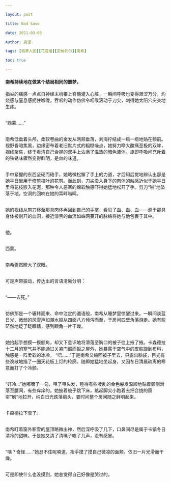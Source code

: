 ```yaml
---

layout: post

title: Bad Save 

date: 2021-03-03

Author: 克诺

tags: [稻草人团][花店组][安纳托尔][南希]

toc: true

---
```


#### 南希持续地在做某个结局相同的噩梦。



指尖的痛感一点点自神经末梢攀上脊髓灌入心脏，一瞬间呼吸也变得艰涩万分，灼烧感与窒息感扼住喉咙，吞咽的动作仿佛令咽喉滚动于刀尖，刺得她太阳穴突突地生疼。
<br/><br/>
 
“西蒙……”
<br/><br/>
 
南希低垂着头颅，柔软卷曲的金发从两颊垂落，刘海拧结成一绺一绺地贴在额前。视野昏暗焦黑，边缘密布着老旧默片式的粗糙噪点，她努力睁大酸痛至极的双眸，视线聚焦，终于看清自己合握的双手上沾满了温热的暗色液体。旋即呼吸间充斥着的铁锈味骤然变得鲜明，是血的味道。
<br/><br/>
 
手中紧握的东西坚硬而硌手，她略微松懈了手上的力道，才后知后觉地辨认出那是她平日里用于修剪枝叶的花剪。而此刻，刀尖没入身下的肉体的触感近似于她平日里将花枝嵌入花泥，那种令人恶寒的绵软触感吓得她猛地松开了手。剪刀“啪”地坠落于地，空洞的回响在她的耳畔嗡鸣。
<br/><br/>

她的视线从剪刀移至那具肉体再回到自己的手掌，看见了血、血、血——源于那具身体被剖开的血洞，接近漆黑的血流如蛛网蔓开的脉络将她与他包裹于其中。
<br/><br/>
 
他。
<br/><br/>

西蒙。 
<br/><br/>

南希骤然瞪大了双眼。 
<br/><br/>

可是声带振动，传达出的言语清晰分明：
<br/><br/>

“——去死。”
<br/><br/>

仿佛那是一个辗转而来、命中注定的谶语般，南希从睡梦里惊醒过来。一瞬间淡蓝日光、微弱的风雪声如潮水般从四面八方倾泻而至，于房间四壁角落游走。她有些茫然地眨了眨眼睛，感到眼角一片干燥。
<br/><br/>

她抬起手想摸一摸额角，却又下意识地将滑落至胸口的被子往上掖了掖。卡森德拉十二月的寒气并不能通过关紧门窗而拒之屋外，她暴露于空气中的皮肤蹭到布料，触感是一阵柔软的冰冷。
“唔……”于是南希又缩回被子里去，只露出脑袋，目光有些涣散地描了一圈天花板上灯的轮廓。随即她猛地坐起身，又因冬日清晨疏离的寒意而打了个冷颤。 
<br/><br/>

“好冷…”她嘟囔了一句，甩了甩头发，睡得有些凌乱的金色鬈发温顺地贴着颈侧滑落至腰间，有些痒痒的。她披着被子跳下床，踮起脚尖小跑着去把合拢的窗帘“刷”地拉开，纯白日光跌落肩头，霎时间整个房间随之鲜明起来。
<br/><br/>

卡森德拉下雪了。
<br/><br/>

南希盯着窗外积雪的屋顶略微出神，然后深呼吸了几下，口鼻间尽是属于卡镇冬日清冷的甜味。于是她又清了清嗓子咳了几声，没有感冒。 
<br/><br/>

“咦？奇怪……”她忍不住呢喃道，抬手摸了摸自己微凉的面颊，依旧一片光滑而干燥。 
<br/><br/>

可是即使什么也没摸到，她总觉得自己好像是哭过的。 
<br/><br/>

 
